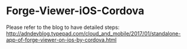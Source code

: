 # Forge-Viewer-iOS-Cordova
Please refer to the blog to have detailed steps: http://adndevblog.typepad.com/cloud_and_mobile/2017/01/standalone-app-of-forge-viewer-on-ios-by-cordova.html
